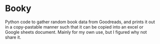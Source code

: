 # Booky

Python code to gather random book data from Goodreads, and prints it out in a copy-pastable manner such that it can be copied into an excel or Google sheets document. Mainly for my own use, but I figured why not share it.
